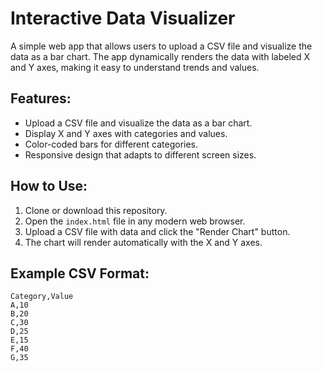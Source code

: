 # Interactive Data Visualizer

A simple web app that allows users to upload a CSV file and visualize the data as a bar chart. The app dynamically renders the data with labeled X and Y axes, making it easy to understand trends and values.

## Features:
- Upload a CSV file and visualize the data as a bar chart.
- Display X and Y axes with categories and values.
- Color-coded bars for different categories.
- Responsive design that adapts to different screen sizes.

## How to Use:
1. Clone or download this repository.
2. Open the `index.html` file in any modern web browser.
3. Upload a CSV file with data and click the "Render Chart" button.
4. The chart will render automatically with the X and Y axes.

## Example CSV Format:
```csv
Category,Value
A,10
B,20
C,30
D,25
E,15
F,40
G,35
